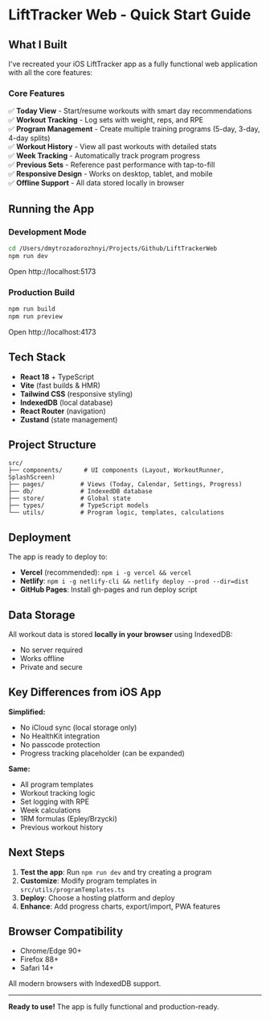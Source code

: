 # LiftTracker Web - Quick Start Guide

## What I Built

I've recreated your iOS LiftTracker app as a fully functional web application with all the core features:

### Core Features
✅ **Today View** - Start/resume workouts with smart day recommendations  
✅ **Workout Tracking** - Log sets with weight, reps, and RPE  
✅ **Program Management** - Create multiple training programs (5-day, 3-day, 4-day splits)  
✅ **Workout History** - View all past workouts with detailed stats  
✅ **Week Tracking** - Automatically track program progress  
✅ **Previous Sets** - Reference past performance with tap-to-fill  
✅ **Responsive Design** - Works on desktop, tablet, and mobile  
✅ **Offline Support** - All data stored locally in browser  

## Running the App

### Development Mode
```bash
cd /Users/dmytrozadorozhnyi/Projects/Github/LiftTrackerWeb
npm run dev
```
Open http://localhost:5173

### Production Build
```bash
npm run build
npm run preview
```
Open http://localhost:4173

## Tech Stack

- **React 18** + TypeScript
- **Vite** (fast builds & HMR)
- **Tailwind CSS** (responsive styling)
- **IndexedDB** (local database)
- **React Router** (navigation)
- **Zustand** (state management)

## Project Structure

```
src/
├── components/      # UI components (Layout, WorkoutRunner, SplashScreen)
├── pages/          # Views (Today, Calendar, Settings, Progress)
├── db/             # IndexedDB database
├── store/          # Global state
├── types/          # TypeScript models
└── utils/          # Program logic, templates, calculations
```

## Deployment

The app is ready to deploy to:
- **Vercel** (recommended): `npm i -g vercel && vercel`
- **Netlify**: `npm i -g netlify-cli && netlify deploy --prod --dir=dist`
- **GitHub Pages**: Install gh-pages and run deploy script

## Data Storage

All workout data is stored **locally in your browser** using IndexedDB:
- No server required
- Works offline
- Private and secure

## Key Differences from iOS App

**Simplified:**
- No iCloud sync (local storage only)
- No HealthKit integration
- No passcode protection
- Progress tracking placeholder (can be expanded)

**Same:**
- All program templates
- Workout tracking logic
- Set logging with RPE
- Week calculations
- 1RM formulas (Epley/Brzycki)
- Previous workout history

## Next Steps

1. **Test the app**: Run `npm run dev` and try creating a program
2. **Customize**: Modify program templates in `src/utils/programTemplates.ts`
3. **Deploy**: Choose a hosting platform and deploy
4. **Enhance**: Add progress charts, export/import, PWA features

## Browser Compatibility

- Chrome/Edge 90+
- Firefox 88+
- Safari 14+

All modern browsers with IndexedDB support.

---

**Ready to use!** The app is fully functional and production-ready.
